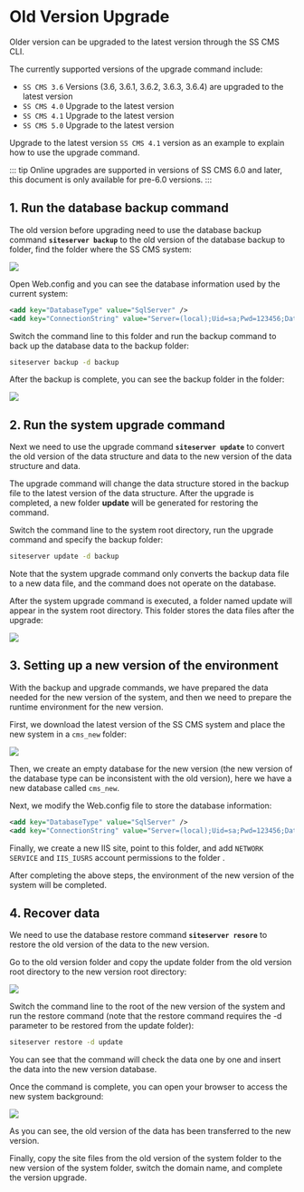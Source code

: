 # Old Version Upgrade

Older version can be upgraded to the latest version through the SS CMS CLI.

The currently supported versions of the upgrade command include:

- `SS CMS 3.6` Versions (3.6, 3.6.1, 3.6.2, 3.6.3, 3.6.4) are upgraded to the latest version
- `SS CMS 4.0` Upgrade to the latest version
- `SS CMS 4.1` Upgrade to the latest version
- `SS CMS 5.0` Upgrade to the latest version

Upgrade to the latest version `SS CMS 4.1` version as an example to explain how to use the upgrade command.

::: tip
Online upgrades are supported in versions of SS CMS 6.0 and later, this document is only available for pre-6.0 versions.
:::

## 1. Run the database backup command

The old version before upgrading need to use the database backup command **`siteserver backup`** to the old version of the database backup to folder, find the folder where the SS CMS system:

![](/assets/update/01.png)

Open Web.config and you can see the database information used by the current system:

``` xml
<add key="DatabaseType" value="SqlServer" />
<add key="ConnectionString" value="Server=(local);Uid=sa;Pwd=123456;Database=cms_4.1;" />
```

Switch the command line to this folder and run the backup command to back up the database data to the backup folder:

``` sh
siteserver backup -d backup
```

After the backup is complete, you can see the backup folder in the folder:

![](/assets/update/04.png)

## 2. Run the system upgrade command

Next we need to use the upgrade command **`siteserver update`** to convert the old version of the data structure and data to the new version of the data structure and data.

The upgrade command will change the data structure stored in the backup file to the latest version of the data structure. After the upgrade is completed, a new folder **update** will be generated for restoring the command.

Switch the command line to the system root directory, run the upgrade command and specify the backup folder:

``` sh
siteserver update -d backup
```

Note that the system upgrade command only converts the backup data file to a new data file, and the command does not operate on the database.

After the system upgrade command is executed, a folder named update will appear in the system root directory. This folder stores the data files after the upgrade:

![](/assets/update/06.png)

## 3. Setting up a new version of the environment

With the backup and upgrade commands, we have prepared the data needed for the new version of the system, and then we need to prepare the runtime environment for the new version.

First, we download the latest version of the SS CMS system and place the new system in a `cms_new` folder:

![](/assets/update/08.png)

Then, we create an empty database for the new version (the new version of the database type can be inconsistent with the old version), here we have a new database called `cms_new`.

Next, we modify the Web.config file to store the database information:

``` xml
<add key="DatabaseType" value="SqlServer" />
<add key="ConnectionString" value="Server=(local);Uid=sa;Pwd=123456;Database=cms_new;" />
```

Finally, we create a new IIS site, point to this folder, and add `NETWORK SERVICE` and `IIS_IUSRS` account permissions to the folder .

After completing the above steps, the environment of the new version of the system will be completed.

## 4. Recover data

We need to use the database restore command **`siteserver resore`** to restore the old version of the data to the new version.

Go to the old version folder and copy the update folder from the old version root directory to the new version root directory:

![](/assets/update/11.png)

Switch the command line to the root of the new version of the system and run the restore command (note that the restore command requires the -d parameter to be restored from the update folder):

``` sh
siteserver restore -d update
```

You can see that the command will check the data one by one and insert the data into the new version database.

Once the command is complete, you can open your browser to access the new system background:

![](/assets/update/13.png)

As you can see, the old version of the data has been transferred to the new version.

Finally, copy the site files from the old version of the system folder to the new version of the system folder, switch the domain name, and complete the version upgrade.